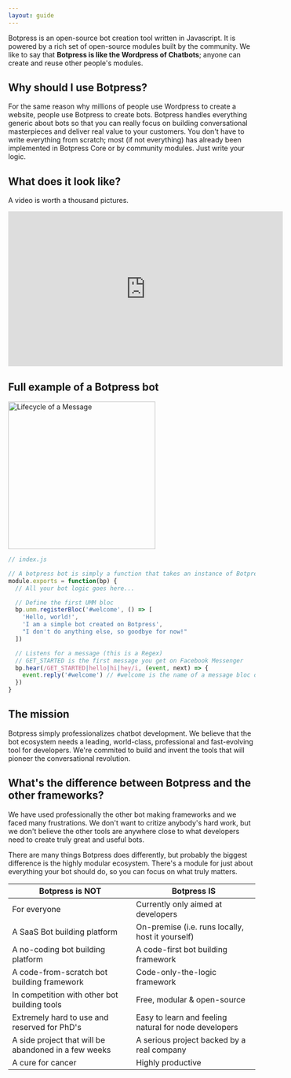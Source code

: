 ```yaml
---
layout: guide
---
```


Botpress is an open-source bot creation tool written in Javascript. It is powered by a rich set of open-source modules built by the community. We like to say that **Botpress is like the Wordpress of Chatbots**; anyone can create and reuse other people's modules.

## Why should I use Botpress? <a class="toc" id="toc-why-should-i-use-botpress" href="#toc-why-should-i-use-botpress"></a>

For the same reason why millions of people use Wordpress to create a website, people use Botpress to create bots. Botpress handles everything generic about bots so that you can really focus on building conversational masterpieces and deliver real value to your customers. You don't have to write everything from scratch; most (if not everything) has already been implemented in Botpress Core or by community modules. Just write your logic.

## What does it look like? <a class="toc" id="toc-what-does-it-look-like" href="#toc-what-does-it-look-like"></a>

A video is worth a thousand pictures.

<iframe width="560" height="315" src="https://www.youtube.com/embed/WE18-LgZNwE" frameborder="0" allowfullscreen></iframe>

## Full example of a Botpress bot <a class="toc" id="toc-full-example-of-a-botpress-bot" href="#toc-full-example-of-a-botpress-bot"></a>

<img alt="Lifecycle of a Message" height="300" src="https://raw.githubusercontent.com/botpress/botpress/next/assets/hello_world_botpress.jpg">

```js
// index.js

// A botpress bot is simply a function that takes an instance of Botpress (bp) as an argument
module.exports = function(bp) {
  // All your bot logic goes here...

  // Define the first UMM bloc
  bp.umm.registerBloc('#welcome', () => [
    'Hello, world!',
    'I am a simple bot created on Botpress',
    "I don't do anything else, so goodbye for now!"
  ])

  // Listens for a message (this is a Regex)
  // GET_STARTED is the first message you get on Facebook Messenger
  bp.hear(/GET_STARTED|hello|hi|hey/i, (event, next) => {
    event.reply('#welcome') // #welcome is the name of a message bloc defined above
  })
}
```

## The mission <a class="toc" id="toc-the-mission" href="#toc-the-mission"></a>

Botpress simply professionalizes chatbot development. We believe that the bot ecosystem needs a leading, world-class, professional and fast-evolving tool for developers. We're commited to build and invent the tools that will pioneer the conversational revolution.

## What's the difference between Botpress and the other frameworks? <a class="toc" id="toc-what-s-the-difference-between-botpress-and-the-other-frameworks" href="#toc-what-s-the-difference-between-botpress-and-the-other-frameworks"></a>

We have used professionally the other bot making frameworks and we faced many frustrations. We don't want to critize anybody's hard work, but we don't believe the other tools are anywhere close to what developers need to create truly great and useful bots.

There are many things Botpress does differently, but probably the biggest difference is the highly modular ecosystem. There's a module for just about everything your bot should do, so you can focus on what truly matters.

| Botpress is **NOT** | Botpress **IS** |
|---|---|
| For everyone    |   Currently only aimed at developers
| A SaaS Bot building platform  |   On-premise (i.e. runs locally, host it yourself)
| A no-coding bot building platform   |   A code-first bot building framework
| A code-from-scratch bot building framework   |   Code-only-the-logic framework
| In competition with other bot building tools    |   Free, modular & open-source
| Extremely hard to use and reserved for PhD's    |   Easy to learn and feeling natural for node developers
| A side project that will be abandoned in a few weeks    |   A serious project backed by a real company
| A cure for cancer   |   Highly productive
